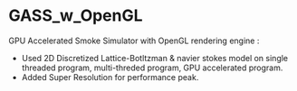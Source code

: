 # GASS_w_OpenGL
GPU Accelerated Smoke Simulator with OpenGL rendering engine : 
- Used 2D Discretized Lattice-Botltzman &amp; navier stokes model on single threaded program, multi-threded program, GPU accelerated program. 
- Added Super Resolution for performance peak.
